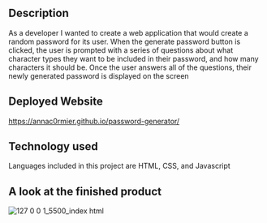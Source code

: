 <password-generator>

## Description ##

As a developer I wanted to create a web application that would create a random password for its user. When the generate password button is clicked, the user is prompted with a series of
questions about what character types they want to be included in their password, and how many characters it should be. Once the user answers all of the questions, their newly generated
password is displayed on the screen

## Deployed Website ##

https://annac0rmier.github.io/password-generator/

## Technology used ##

Languages included in this project are HTML, CSS, and Javascript


## A look at the finished product ##
![127 0 0 1_5500_index html](https://github.com/AnnaC0rmier/password-generator/assets/149715329/6aaf59bb-5663-4e80-98da-8387c176fabd)
